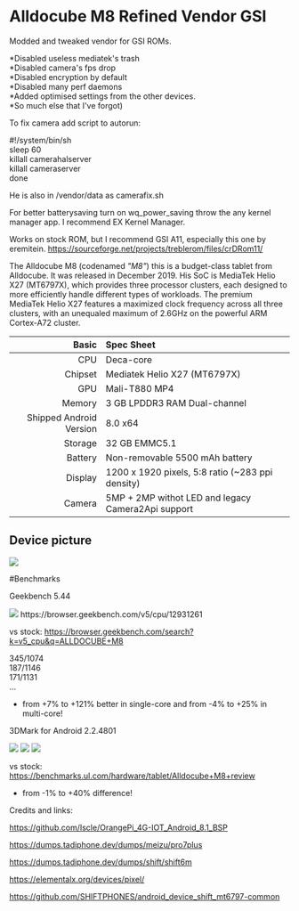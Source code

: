 # Alldocube M8 Refined Vendor GSI
Modded and tweaked vendor for GSI ROMs.

*Disabled useless mediatek's trash   
*Disabled camera's fps drop   
*Disabled encryption by default   
*Disabled many perf daemons   
*Added optimised settings from the other devices.    
*So much else that I've forgot)   

To fix camera add script to autorun: 


#!/system/bin/sh   
sleep 60    
killall camerahalserver   
killall cameraserver   
done    

He is also in /vendor/data as camerafix.sh

For better batterysaving turn on wq_power_saving throw the any kernel manager app. I recommend EX Kernel Manager.
    
Works on stock ROM, but I recommend GSI A11, especially this one by eremitein.
https://sourceforge.net/projects/treblerom/files/crDRom11/

The Alldocube M8 (codenamed _"M8"_) this is a budget-class tablet from Alldocube.
It was released in December 2019. His SoC is MediaTek Helio X27 (MT6797X), which provides three processor clusters, each designed to more efficiently handle different types of workloads. The premium MediaTek Helio X27 features a maximized clock frequency across all three clusters, with an unequaled maximum of 2.6GHz on the powerful ARM Cortex-A72 cluster.


| Basic                   | Spec Sheet                                                                                                                     |
| -----------------------:|:------------------------------------------------------------------------------------------------------------------------------ |
| CPU                     | Deca-core                                                                                                                      |
| Chipset                 | Mediatek Helio X27 (MT6797X)                                                                                                   |
| GPU                     | Mali-T880 MP4                                                                                                                  |
| Memory                  | 3 GB LPDDR3 RAM Dual-channel                                                                                                   |
| Shipped Android Version | 8.0 x64                                                                                                                        |
| Storage                 | 32 GB EMMC5.1                                                                                                                  |
| Battery                 | Non-removable 5500 mAh battery                                                                                                 |
| Display                 | 1200 x 1920 pixels, 5:8 ratio (~283 ppi density)                                                                               |
| Camera                  | 5MP + 2MP withot LED and legacy Camera2Api support                                                                             | 

## Device picture
<img src="https://github.com/LordArrin/different_trash/blob/fc37bd7d1ec60dcd12391efbf78bfbe168598464/alldocube-m8-fill.jpg"/>

#Benchmarks   

Geekbench 5.44  

<img src="https://github.com/LordArrin/different_trash/blob/main/viber_2022-02-22_09-02-03-278-lines-scale-0_50x-gigapixel.jpg"/>    
https://browser.geekbench.com/v5/cpu/12931261

vs stock: https://browser.geekbench.com/search?k=v5_cpu&q=ALLDOCUBE+M8 

345/1074   
187/1146   
171/1131   
...  
- from +7% to +121% better in single-core and from -4% to +25% in multi-core!

3DMark for Android 2.2.4801  

<img src="https://github.com/LordArrin/different_trash/blob/main/2022-02-22_09-56-15-002-gigapixel-lines-scale-0_50x%20(1).jpg"/>   
<img src="https://github.com/LordArrin/different_trash/blob/main/2022-02-22_09-56-15-002-gigapixel-lines-scale-0_50x%20(2).jpg"/>    
<img src="https://github.com/LordArrin/different_trash/blob/main/2022-02-22_09-56-15-002-gigapixel-lines-scale-0_50x%20(3).jpg"/>    

vs stock: https://benchmarks.ul.com/hardware/tablet/Alldocube+M8+review

- from -1% to +40% difference!

Credits and links: 

https://github.com/Iscle/OrangePi_4G-IOT_Android_8.1_BSP

https://dumps.tadiphone.dev/dumps/meizu/pro7plus

https://dumps.tadiphone.dev/dumps/shift/shift6m
         
https://elementalx.org/devices/pixel/

https://github.com/SHIFTPHONES/android_device_shift_mt6797-common
